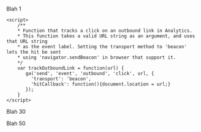 Blah 1


  	<script>
		/**
		* Function that tracks a click on an outbound link in Analytics.
		* This function takes a valid URL string as an argument, and uses that URL string
		* as the event label. Setting the transport method to 'beacon' lets the hit be sent
		* using 'navigator.sendBeacon' in browser that support it.
		*/
		var trackOutboundLink = function(url) {
		   ga('send', 'event', 'outbound', 'click', url, {
			 'transport': 'beacon',
			 'hitCallback': function(){document.location = url;}
		   });
		}
	</script>



Blah 30


 <script>
	  (function(i,s,o,g,r,a,m){i['GoogleAnalyticsObject']=r;i[r]=i[r]||function(){
	  (i[r].q=i[r].q||[]).push(arguments)},i[r].l=1*new Date();a=s.createElement(o),
	  m=s.getElementsByTagName(o)[0];a.async=1;a.src=g;m.parentNode.insertBefore(a,m)
	  })(window,document,'script','https://www.google-analytics.com/analytics.js','ga');

	  ga('create', 'UA-92527687-3', 'auto');
	  ga('send', 'pageview');

	</script>
  

  
  


Blah 50
